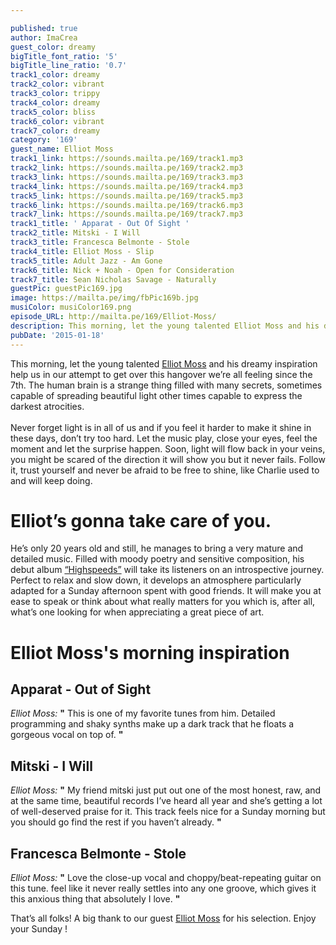 ```yaml
---

published: true
author: ImaCrea
guest_color: dreamy
bigTitle_font_ratio: '5'
bigTitle_line_ratio: '0.7'
track1_color: dreamy
track2_color: vibrant
track3_color: trippy
track4_color: dreamy
track5_color: bliss
track6_color: vibrant
track7_color: dreamy
category: '169'
guest_name: Elliot Moss
track1_link: https://sounds.mailta.pe/169/track1.mp3
track2_link: https://sounds.mailta.pe/169/track2.mp3
track3_link: https://sounds.mailta.pe/169/track3.mp3
track4_link: https://sounds.mailta.pe/169/track4.mp3
track5_link: https://sounds.mailta.pe/169/track5.mp3
track6_link: https://sounds.mailta.pe/169/track6.mp3
track7_link: https://sounds.mailta.pe/169/track7.mp3
track1_title: ' Apparat - Out Of Sight '
track2_title: Mitski - I Will
track3_title: Francesca Belmonte - Stole
track4_title: Elliot Moss - Slip
track5_title: Adult Jazz - Am Gone
track6_title: Nick + Noah - Open for Consideration
track7_title: Sean Nicholas Savage - Naturally
guestPic: guestPic169.jpg
image: https://mailta.pe/img/fbPic169b.jpg
musiColor: musiColor169.png
episode_URL: http://mailta.pe/169/Elliot-Moss/
description: This morning, let the young talented Elliot Moss and his dreamy inspiration help us in our attempt to get over this hangover we’re all feeling since the 7th.
pubDate: '2015-01-18'
---
```


This morning, let the young talented [Elliot Moss](https://www.facebook.com/elliotmossmusic "Elliot's on Facebook") and his dreamy inspiration help us in our attempt to get over this hangover we’re all feeling since the 7th. The human brain is a strange thing filled with many secrets, sometimes capable of spreading beautiful light other times capable
 to express the darkest atrocities.
<br><br>
Never forget light is in all of us and if you feel it harder to make it shine in these days, don’t try too hard. Let the music play, close your eyes, feel the moment and let the surprise happen. Soon, light will flow back in your veins, you might be scared of the direction it will show you but it never fails. Follow it, trust yourself and never be afraid to be free to shine, like Charlie used to and will keep doing.

# Elliot’s gonna take care of you.

He’s only 20 years old and still, he manages to bring a very mature and detailed music. Filled with moody poetry and sensitive composition, his debut album [“Highspeeds”](https://elliotmoss.bandcamp.com/ "Discover his debut album now") will take its listeners on an introspective journey. Perfect to relax and slow down, it develops an atmosphere particularly adapted for a Sunday afternoon spent with good friends. It will make you at ease to speak or think about what really matters for you which is, after all, what’s one looking for when appreciating a great piece of art.

# Elliot Moss's morning inspiration
 
## Apparat - Out of Sight
_Elliot Moss:_ **"** This is one of my favorite tunes from him. Detailed programming and shaky synths make up a dark track that he floats a gorgeous vocal on top of.
 **"** 
 
## Mitski - I Will
_Elliot Moss:_ **"** My friend mitski just put out one of the most honest, raw, and at the same time, beautiful records I’ve heard all year and she’s getting a lot of well-deserved praise for it. This track feels nice for a Sunday morning but you should go find the rest if you haven’t already. **"** 
 
## Francesca Belmonte - Stole
_Elliot Moss:_ **"** Love the close-up vocal and choppy/beat-repeating guitar on this tune. feel like it never really settles into any one groove, which gives it this anxious thing that absolutely I love. **"**  
 

That’s all folks! A big thank to our guest [Elliot Moss](https://www.facebook.com/elliotmossmusic "Elliot Moss") for his selection. Enjoy your Sunday !
